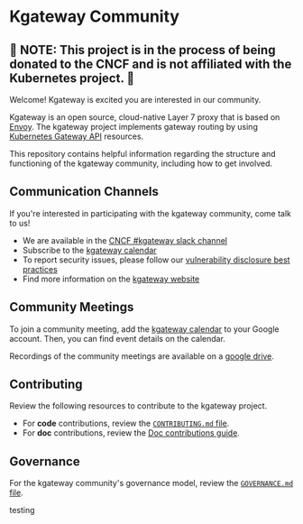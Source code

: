 # Kgateway Community

## 🚧 NOTE: This project is in the process of being donated to the CNCF and is not affiliated with the Kubernetes project. 🚧

Welcome! Kgateway is excited you are interested in our community.

Kgateway is an open source, cloud-native Layer 7 proxy that is based on [Envoy](https://www.envoyproxy.io/). The kgateway project implements gateway routing by using [Kubernetes Gateway API](https://gateway-api.sigs.k8s.io/) resources.

This repository contains helpful information regarding the structure and functioning of the kgateway community, including how to get involved.

## Communication Channels

If you're interested in participating with the kgateway community, come talk to us!

* We are available in the [CNCF #kgateway slack channel](https://cloud-native.slack.com/archives/C080D3PJMS4)
* Subscribe to the [kgateway calendar](https://calendar.google.com/calendar/u/1?cid=ZDI0MzgzOWExMGYwMzAxZjVkYjQ0YTU0NmQ1MDJmODA5YTBjZDcwZGI4ZTBhZGNhMzIwYWRlZjJkOTQ4MzU5Y0Bncm91cC5jYWxlbmRhci5nb29nbGUuY29t)
* To report security issues, please follow our [vulnerability disclosure best practices](CVE.md)
* Find more information on the [kgateway website](https://k8sgateway.io/)

## Community Meetings

To join a community meeting, add the [kgateway calendar](https://calendar.google.com/calendar/u/1?cid=ZDI0MzgzOWExMGYwMzAxZjVkYjQ0YTU0NmQ1MDJmODA5YTBjZDcwZGI4ZTBhZGNhMzIwYWRlZjJkOTQ4MzU5Y0Bncm91cC5jYWxlbmRhci5nb29nbGUuY29t) to your Google account. Then, you can find event details on the calendar.

Recordings of the community meetings are available on a [google drive](https://drive.google.com/drive/folders/1giR48RYVxuYPFe8pmhS2I5KfYDXzrG73?usp=sharing).

## Contributing

Review the following resources to contribute to the kgateway project.

* For **code** contributions, review the [`CONTRIBUTING.md` file](https://github.com/kgateway-dev/community/blob/main/CONTRIBUTING.md).
* For **doc** contributions, review the [Doc contributions guide](https://k8sgateway.io/docs/reference/contribution/).

## Governance

For the kgateway community's governance model, review the [`GOVERNANCE.md` file](https://github.com/kgateway-dev/community/blob/main/GOVERNANCE.md).

testing